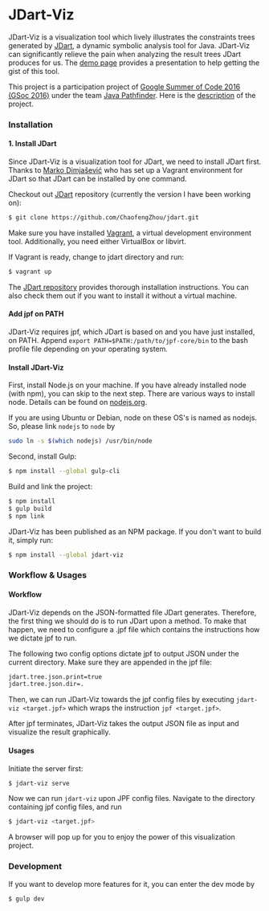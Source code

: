 # JDart-Viz
JDart-Viz is a visualization tool which lively illustrates the constraints trees generated by [JDart](https://github.com/psycopaths/jdart), a dynamic symbolic analysis tool for Java. JDart-Viz can significantly relieve the pain when analyzing the result trees JDart produces for us. The [demo page](http://chaofz.me/jdart-viz) provides a presentation to help getting the gist of this tool.

This project is a participation project of [Google Summer of Code 2016 (GSoc 2016)](https://developers.google.com/open-source/gsoc/) under the team [Java Pathfinder](http://babelfish.arc.nasa.gov/trac/jpf). Here is the [description](http://chaofz.me/jdart-viz/description) of the project.

### Installation

#### 1. Install JDart

Since JDart-Viz is a visualization tool for JDart, we need to install JDart first. Thanks to [Marko Dimjašević](https://dimjasevic.net/marko/) who has set up a Vagrant environment for JDart so that JDart can be installed by one command.

Checkout out [JDart](https://github.com/chaofengzhou/jdart) repository (currently the version I have been working on):

```sh
$ git clone https://github.com/ChaofengZhou/jdart.git
```

Make sure you have installed [Vagrant](https://www.vagrantup.com/), a virtual development environment tool. Additionally, you need either VirtualBox or libvirt.

If Vagrant is ready, change to jdart directory and run:

```sh
$ vagrant up
```

The [JDart repository](https://github.com/psycopaths/jdart) provides thorough installation instructions. You can also check them out if you want to install it without a virtual machine.

#### Add jpf on PATH

JDart-Viz requires jpf, which JDart is based on and you have just installed, on PATH. Append `export PATH=$PATH:/path/to/jpf-core/bin` to the bash profile file depending on your operating system.

#### Install JDart-Viz

First, install Node.js on your machine. If you have already installed node (with npm), you can skip to the next step. There are various ways to install node. Details can be found on [nodejs.org](https://nodejs.org/en/).

If you are using Ubuntu or Debian, node on these OS's is named as nodejs. So, please link `nodejs` to `node` by 

```sh
sudo ln -s $(which nodejs) /usr/bin/node
```

Second, install Gulp:

```sh
$ npm install --global gulp-cli
```

Build and link the project:

```sh
$ npm install
$ gulp build
$ npm link
```

JDart-Viz has been published as an NPM package. If you don't want to build it, simply run:

```sh
$ npm install --global jdart-viz
```

### Workflow & Usages

#### Workflow

JDart-Viz depends on the JSON-formatted file JDart generates. Therefore, the first thing we should do is to run JDart upon a method. To make that happen, we need to configure a .jpf file which contains the instructions how we dictate jpf to run.

The following two config options dictate jpf to output JSON under the current directory. Make sure they are appended in the jpf file:

```sh
jdart.tree.json.print=true
jdart.tree.json.dir=.
```

Then, we can run JDart-Viz towards the jpf config files by executing `jdart-viz <target.jpf>` which wraps the instruction `jpf <target.jpf>`.

After jpf terminates, JDart-Viz takes the output JSON file as input and visualize the result graphically.

#### Usages

Initiate the server first:

```sh
$ jdart-viz serve
```

Now we can run `jdart-viz` upon JPF config files. Navigate to the directory containing jpf config files, and run

```sh
$ jdart-viz <target.jpf>
```

A browser will pop up for you to enjoy the power of this visualization project.

<!-- ### Installation

#### 1. Install JDart

JDart-Viz is a supplimental tool for JDart so JDart should be installed.

Thanks to [Marko Dimjašević](https://dimjasevic.net/marko/) who has set up a Vagrant environment for JDart so that JDart can be installed by one command.

Checkout out JDart repository (currently the version I have been working on):

```sh
$ git clone https://github.com/ChaofengZhou/jdart.git
```

Make sure you have installed [Vagrant](https://www.vagrantup.com/), a virtual development environment tool. Additionally, you need either VirtualBox or libvirt.

If Vagrant is ready, change to jdart directory and run:

```sh
$ vagrant up
```

The [JDart](https://github.com/psycopaths/jdart) repository provides thorough installation instructions. You can also check them out if you want to install it without a virtual machine.

JDart-Viz requires jpf, which JDart is based on and you have just installed, on PATH. Append export `PATH=$PATH:/path/to/jpf-core/bin` to the bash profile file depending on your operating system.

#### 2. Install Node.js & Gulp

If you have already installed node (with npm), you can skip to the next step. There are various ways to install node. Details can be found on [nodejs.org](https://nodejs.org/en/).

Install Gulp

```sh
$ npm install --global gulp-cli
```

#### 3. Build and link the project

Change to the project directory and run

```sh
$ npm install
$ gulp build
$ npm link
```


### NPM package

JDart-Viz has been published as an NPM package. If you don't want to build the project, simply run

```sh
$ npm install --global jdart-viz
```


### Usages

Now you can run `jdart-viz` upon JPF config files as you run `jpf example.jpf` previously.

Initiate the server first

```sh
$ jdart-viz serve
```

then, navigate to the directory containing jpf config files, and run

```sh
$ jdart-viz example.jpf
```

A browser will pop up for you to enjoy the power of this visualization project. -->

### Development

If you want to develop more features for it, you can enter the dev mode by

```sh
$ gulp dev
```
